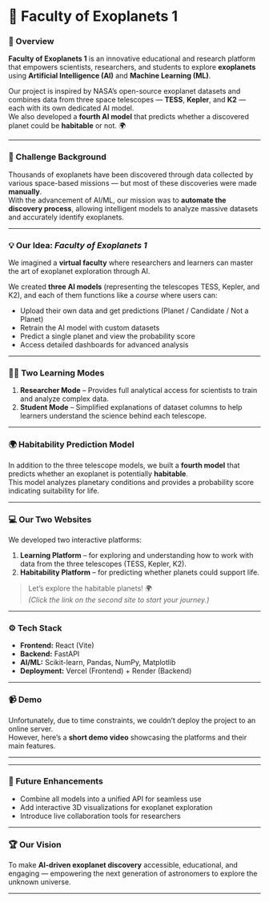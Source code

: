 # 🌌 Faculty of Exoplanets 1

### 🚀 Overview
**Faculty of Exoplanets 1** is an innovative educational and research platform that empowers scientists, researchers, and students to explore **exoplanets** using **Artificial Intelligence (AI)** and **Machine Learning (ML)**.

Our project is inspired by NASA’s open-source exoplanet datasets and combines data from three space telescopes — **TESS**, **Kepler**, and **K2** — each with its own dedicated AI model.  
We also developed a **fourth AI model** that predicts whether a discovered planet could be **habitable** or not. 🌍

---

### 🧠 Challenge Background
Thousands of exoplanets have been discovered through data collected by various space-based missions — but most of these discoveries were made **manually**.  
With the advancement of AI/ML, our mission was to **automate the discovery process**, allowing intelligent models to analyze massive datasets and accurately identify exoplanets.

---

### 💡 Our Idea: *Faculty of Exoplanets 1*
We imagined a **virtual faculty** where researchers and learners can master the art of exoplanet exploration through AI.

We created **three AI models** (representing the telescopes TESS, Kepler, and K2), and each of them functions like a *course* where users can:
- Upload their own data and get predictions (Planet / Candidate / Not a Planet)
- Retrain the AI model with custom datasets
- Predict a single planet and view the probability score
- Access detailed dashboards for advanced analysis

---

### 🧑‍🚀 Two Learning Modes
1. **Researcher Mode** – Provides full analytical access for scientists to train and analyze complex data.  
2. **Student Mode** – Simplified explanations of dataset columns to help learners understand the science behind each telescope.

---

### 🌍 Habitability Prediction Model
In addition to the three telescope models, we built a **fourth model** that predicts whether an exoplanet is potentially **habitable**.  
This model analyzes planetary conditions and provides a probability score indicating suitability for life.

---

### 💻 Our Two Websites
We developed two interactive platforms:
1. **Learning Platform** – for exploring and understanding how to work with data from the three telescopes (TESS, Kepler, K2).  
2. **Habitability Platform** – for predicting whether planets could support life.

> Let’s explore the habitable planets! 🌍  
> *(Click the link on the second site to start your journey.)*

---

### ⚙️ Tech Stack
- **Frontend:** React (Vite)
- **Backend:** FastAPI
- **AI/ML:** Scikit-learn, Pandas, NumPy, Matplotlib
- **Deployment:** Vercel (Frontend) + Render (Backend)

---

### 📹 Demo
Unfortunately, due to time constraints, we couldn’t deploy the project to an online server.  
However, here’s a **short demo video** showcasing the platforms and their main features.

---



---

### 🌠 Future Enhancements
- Combine all models into a unified API for seamless use  
- Add interactive 3D visualizations for exoplanet exploration  
- Introduce live collaboration tools for researchers  

---

### 🏆 Our Vision
To make **AI-driven exoplanet discovery** accessible, educational, and engaging — empowering the next generation of astronomers to explore the unknown universe.

---
